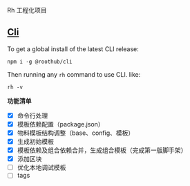Rh 工程化项目

## [Cli](./packages/cli/README.md)

To get a global install of the latest CLI release:

```shell
npm i -g @roothub/cli
```

Then running any `rh` command to use CLI. like:

```shell
rh -v
```

**功能清单**

- [x] 命令行处理  
- [x] 模板依赖配置（package.json）    
- [x] 物料模板结构调整（base、config、模板）
- [x] 生成初始模板
- [x] 模板依赖及组合依赖合并，生成组合模板（完成第一版脚手架）
- [x] 添加区块
- [ ] 优化本地调试模板
- [ ] tags
